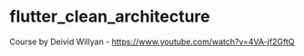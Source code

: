 # flutter_clean_architecture
Course by Deivid Willyan - https://www.youtube.com/watch?v=4VA-jf2GftQ
